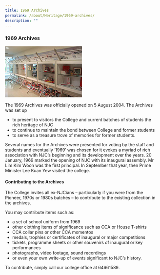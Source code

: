 ```yaml
---
title: 1969 Archives
permalink: /about/Heritage/1969-archives/
description: ""
---
```

### 1969 Archives

<img src="/images/heritage1.png" style="width:50%">

The 1969 Archives was officially opened on 5 August 2004. The Archives was set up

*   to present to visitors the College and current batches of students the rich heritage of NJC
*   to continue to maintain the bond between College and former students
*   to serve as a treasure trove of memories for former students.

Several names for the Archives were presented for voting by the staff and students and eventually ‘1969’ was chosen for it evokes a myriad of rich association with NJC’s beginning and its development over the years. 20 January, 1969 marked the opening of NJC with its inaugural assembly. Mr Lim Kim Woon was the first principal. In September that year, then Prime Minister Lee Kuan Yew visited the college.

#### Contributing to the Archives

The College invites all ex-NJCians – particularly if you were from the Pioneer, 1970s or 1980s batches – to contribute to the existing collection in the archives.

You may contribute items such as:

*   a set of school uniform from 1969
*   other clothing items of significance such as CCA or House T-shirts
*   CCA collar pins or other CCA momentos
*   medals, trophies or certificates of inaugural or major competitions
*   tickets, programme sheets or other souvenirs of inaugural or key performances
*   photographs, video footage, sound recordings
*   or even your own write-up of events significant to NJC’s history.

To contribute, simply call our college office at 64661589.